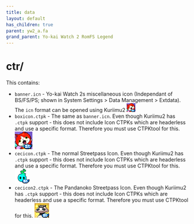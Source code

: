 ```yaml
---
title: data
layout: default
has_children: true
parent: yw2_a.fa
grand_parent: Yo-kai Watch 2 RomFS Legend
---
```

# ctr/
This contains:
* `banner.icn` - Yo-kai Watch 2s miscellaneous icon (Independant of BS/FS/PS; shown in System Settings > Data Management > Extdata). The `icn` format can be opened using Kuriimu2
![banner.icn](banner.icn.png)
* `boxicon.ctpk` - The same as `banner.icn`. Even though Kuriimu2 has `.ctpk` support - this does not include Icon CTPKs which are headerless and use a specific format. Therefore you must use CTPKtool for this.
![boxicon.ctpk](boxicon.ctpk.png)
* `cecicon.ctpk` - The normal Streetpass Icon. Even though Kuriimu2 has `.ctpk` support - this does not include Icon CTPKs which are headerless and use a specific format. Therefore you must use CTPKtool for this.
![cecicon.ctpk](cecicon.ctpk.png)
* `cecicon2.ctpk` - The Pandanoko Streetpass Icon. Even though Kuriimu2 has `.ctpk` support - this does not include Icon CTPKs which are headerless and use a specific format. Therefore you must use CTPKtool for this.
![cecicon2.ctpk](cecicon2.ctpk.png)
